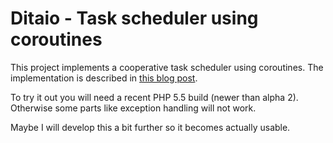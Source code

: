 Ditaio - Task scheduler using coroutines
========================================

This project implements a cooperative task scheduler using coroutines. The implementation is described in [this blog post][blog_post].

To try it out you will need a recent PHP 5.5 build (newer than alpha 2). Otherwise some parts like exception handling will not work.

Maybe I will develop this a bit further so it becomes actually usable.

  [blog_post]: http://nikic.github.com/2012/12/22/Cooperative-multitasking-using-coroutines-in-PHP.html
